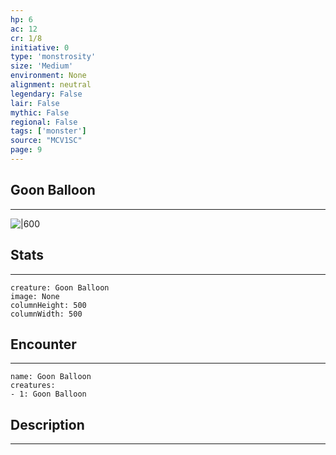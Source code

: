 ```yaml
---
hp: 6
ac: 12
cr: 1/8
initiative: 0
type: 'monstrosity'    
size: 'Medium'
environment: None
alignment: neutral
legendary: False
lair: False
mythic: False
regional: False
tags: ['monster']
source: "MCV1SC"
page: 9
---
```


## Goon Balloon
---

![|600](D:/Program%20Files/5e.tools/img/bestiary/MCV1SC/Goon%20Balloon.webp)

## Stats
---

```statblock
creature: Goon Balloon
image: None
columnHeight: 500
columnWidth: 500
```

## Encounter
---

```encounter-table
name: Goon Balloon
creatures:
- 1: Goon Balloon
```

## Description
---




